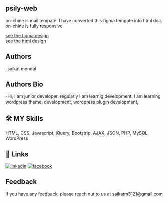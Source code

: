 ## psily-web
on-chine is mail tempate. I have converted this figma tempate into html doc. on-chine is fully responsive

[see the figma design](https://www.figma.com/file/VCn6AIfR9zVICPq0tPqj7k/Crypto-Block-Chain-Portfolio-Template-(Community)?node-id=245%3A2) <br>
[see the html design](https://magical-flan-833f24.netlify.app/)
## Authors
-saikat mondal
## Authors Bio
-Hi, I am  junior developer. regularly I am learnig development. I am learning wordpress theme, development, wordpress plugin development, 
## 🛠 MY Skills
 HTML, CSS, Javascript, jQuery, Bootstrip, AJAX, JSON, PHP, MySQL, WordPress
## 🔗 Links
[![linkedin](https://img.shields.io/badge/linkedin-0A66C2?style=for-the-badge&logo=linkedin&logoColor=white)](https://www.linkedin.com//in/saikat-mondal-379225195/)
[![facebook](https://img.shields.io/badge/facebook-1DA1F2?style=for-the-badge&logo=facebook&logoColor=white)](https://www.facebook.com/bdsm121)
## Feedback
If you have any feedback, please reach out to us at saikatm3121@gmail.com
